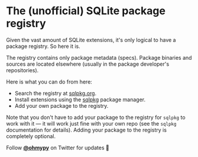 # The (unofficial) SQLite package registry

Given the vast amount of SQLite extensions, it's only logical to have a package registry. So here it is.

The registry contains only package metadata (specs). Package binaries and sources are located elsewhere (usually in the package developer's repositories).

Here is what you can do from here:

-   Search the registry at [sqlpkg.org](https://sqlpkg.org/).
-   Install extensions using the [sqlpkg](https://github.com/nalgeon/sqlpkg-cli#readme) package manager.
-   Add your own package to the registry.

Note that you don't have to add your package to the registry for `sqlpkg` to work with it — it will work just fine with your own repo (see the `sqlpkg` documentation for details). Adding your package to the registry is completely optional.

Follow [**@ohmypy**](https://twitter.com/ohmypy) on Twitter for updates 🚀
